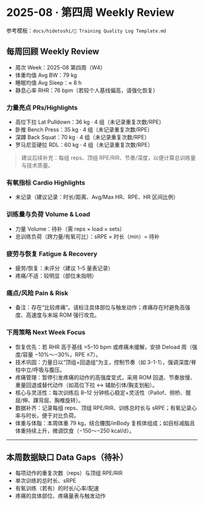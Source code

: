 # 2025-08 · 第四周 Weekly Review

参考模板：`docs/hidetoshi/📓 Training Quality Log Template.md`

## 每周回顾 Weekly Review

- 周次 Week：2025-08 第四周（W4）
- 体重均值 Avg BW：79 kg
- 睡眠均值 Avg Sleep：≈ 8 h
- 静息心率 RHR：76 bpm（若较个人基线偏高，请强化恢复）

### 力量亮点 PRs/Highlights
- 高位下拉 Lat Pulldown：36 kg · 4 组（未记录重复次数/RPE）
- 卧推 Bench Press：35 kg · 4 组（未记录重复次数/RPE）
- 深蹲 Back Squat：70 kg · 4 组（未记录重复次数/RPE）
- 罗马尼亚硬拉 RDL：60 kg · 4 组（未记录重复次数/RPE）

> 建议后续补充：每组 reps、顶组 RPE/RIR、节奏/深度，以便计算总训练量与技术质量。

### 有氧指标 Cardio Highlights
- 未记录（建议记录：时长/距离、Avg/Max HR、RPE、HR 区间比例）

### 训练量与负荷 Volume & Load
- 力量 Volume：待补（需 reps × load × sets）
- 总训练负荷（跨力量/有氧可比）：sRPE × 时长（min）= 待补

### 疲劳与恢复 Fatigue & Recovery
- 疲劳/恢复：未评分（建议 1–5 量表记录）
- 疼痛/不适：较明显（部位未指明）

### 痛点/风险 Pain & Risk
- 备注：存在“比较疼痛”。请标注具体部位与触发动作；疼痛存在时避免高强度、高速度与末端 ROM 强行攻克。

### 下周策略 Next Week Focus
- 恢复优先：若 RHR 高于基线 >5–10 bpm 或疼痛未缓解，安排 Deload 周（强度/容量 −10%～−30%，RPE ≤7）。
- 技术巩固：力量日以“顶组+回退组”为主，控制节奏（如 3-1-1），强调深度/脊柱中立/呼吸与腹压。
- 疼痛管理：暂停引发疼痛的动作的高强度变式，采用 ROM 回退、节奏放慢、重量回退或替代动作（如高位下拉 ↔ 辅助引体/胸支划船）。
- 核心与灵活性：每次训练后 8–12 分钟核心稳定+灵活性（Pallof、侧桥、髋屈/伸、踝背屈、胸椎旋转）。
- 数据补齐：记录每组 reps、顶组 RPE/RIR、训练总时长与 sRPE；有氧记录心率与时长，便于对比负荷。
- 体重与体脂：本周体重 79 kg，结合腰围/inBody 复核体组成；如目标减脂且体重持续上升，微调饮食（−150～−250 kcal/d）。

---

## 本周数据缺口 Data Gaps（待补）
- 每项动作的重复次数（reps）与顶组 RPE/RIR
- 单次训练的总时长、sRPE
- 有氧训练（若有）的时长/心率/配速
- 疼痛的具体部位、疼痛量表与触发动作


 

